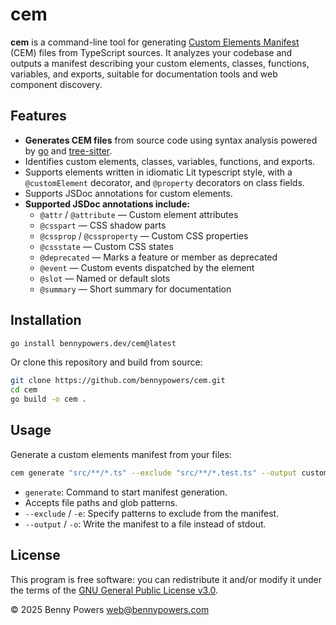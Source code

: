 # cem

**cem** is a command-line tool for generating [Custom Elements Manifest](https://github.com/webcomponents/custom-elements-manifest) (CEM) files from TypeScript sources. It analyzes your codebase and outputs a manifest describing your custom elements, classes, functions, variables, and exports, suitable for documentation tools and web component discovery.

## Features

- **Generates CEM files** from source code using syntax analysis powered by [go](https://go.dev) and [tree-sitter](https://tree-sitter.github.io/tree-sitter/).
- Identifies custom elements, classes, variables, functions, and exports.
- Supports elements written in idiomatic Lit typescript style, with a `@customElement` decorator, and `@property` decorators on class fields.
- Supports JSDoc annotations for custom elements.
- **Supported JSDoc annotations include:**
  - `@attr` / `@attribute` — Custom element attributes
  - `@csspart` — CSS shadow parts
  - `@cssprop` / `@cssproperty` — Custom CSS properties
  - `@cssstate` — Custom CSS states
  - `@deprecated` — Marks a feature or member as deprecated
  - `@event` — Custom events dispatched by the element
  - `@slot` — Named or default slots
  - `@summary` — Short summary for documentation

## Installation

```sh
go install bennypowers.dev/cem@latest
```

Or clone this repository and build from source:

```sh
git clone https://github.com/bennypowers/cem.git
cd cem
go build -o cem .
```

## Usage

Generate a custom elements manifest from your files:

```sh
cem generate "src/**/*.ts" --exclude "src/**/*.test.ts" --output custom-elements.json
```

- `generate`: Command to start manifest generation.
- Accepts file paths and glob patterns.
- `--exclude` / `-e`: Specify patterns to exclude from the manifest.
- `--output` / `-o`: Write the manifest to a file instead of stdout.

## License

This program is free software: you can redistribute it and/or modify it under the terms of the [GNU General Public License v3.0](https://www.gnu.org/licenses/gpl-3.0.html).

&copy; 2025 Benny Powers <web@bennypowers.com>

